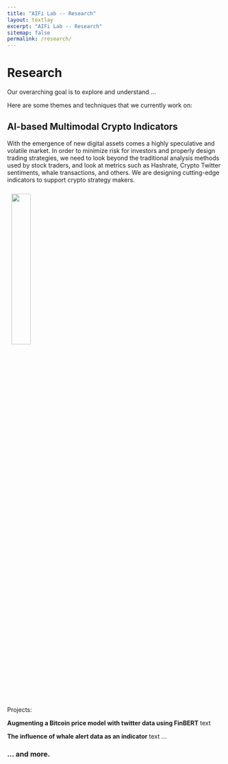 ```yaml
---
title: "AIFi Lab -- Research"
layout: textlay
excerpt: "AIFi Lab -- Research"
sitemap: false
permalink: /research/
---
```


# Research

Our overarching goal is to explore and understand ...

Here are some themes and techniques that we currently work on:

## AI-based Multimodal Crypto Indicators
With the emergence of new digital assets comes a highly speculative and volatile market. In order to minimize risk for investors and properly design trading strategies, we need to look beyond the traditional analysis methods used by stock traders, and look at metrics such as Hashrate, Crypto Twitter sentiments, whale transactions, and others. We are designing cutting-edge indicators to support crypto strategy makers. 




<img src="https://images.unsplash.com/photo-1621264437251-59d700cfb327?ixid=MnwxMjA3fDB8MHxwaG90by1wYWdlfHx8fGVufDB8fHx8&ixlib=rb-1.2.1&auto=format&fit=crop&w=1952&q=80" style="width: 30%; float: center; margin: 10px">

Projects: 

**Augmenting a Bitcoin price model with twitter data using FinBERT** text


**The influence of whale alert data as an indicator** text
...


<!-- ![]({{ site.url }}{{ site.baseurl }}/images/respic/SpinFluc.png){: style="width: 70%; float: center; margin: 10px"} -->

### ... and more.

